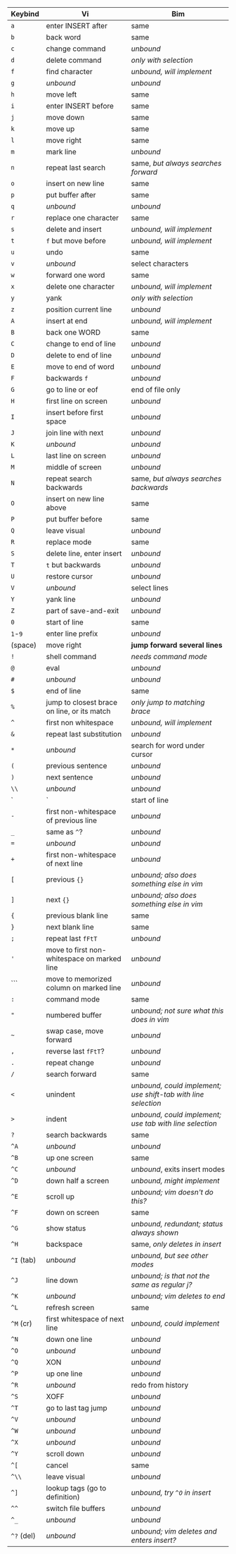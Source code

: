 
| **Keybind** | **Vi**                | **Bim**                   |
|-------------|-----------------------|---------------------------|
| `a`         | enter INSERT after    | same                      |
| `b`         | back word             | same                      |
| `c`         | change command        | *unbound*                 |
| `d`         | delete command        | *only with selection*     |
| `f`         | find character        | *unbound, will implement* |
| `g`         | *unbound*             | *unbound*                 |
| `h`         | move left             | same                      |
| `i`         | enter INSERT before   | same                      |
| `j`         | move down             | same                      |
| `k`         | move up               | same                      |
| `l`         | move right            | same                      |
| `m`         | mark line             | *unbound*                 |
| `n`         | repeat last search    | same, *but always searches forward* |
| `o`         | insert on new line    | same                      |
| `p`         | put buffer after      | same                      |
| `q`         | *unbound*             | *unbound*                 |
| `r`         | replace one character | same                      |
| `s`         | delete and insert     | *unbound, will implement* |
| `t`         | `f` but move before   | *unbound, will implement* |
| `u`         | undo                  | same                      |
| `v`         | *unbound*             | select characters         |
| `w`         | forward one word      | same                      |
| `x`         | delete one character  | *unbound, will implement* |
| `y`         | yank                  | *only with selection*     |
| `z`         | position current line | *unbound*                 |
| `A`         | insert at end         | *unbound, will implement* |
| `B`         | back one WORD         | same                      |
| `C`         | change to end of line | *unbound*                 |
| `D`         | delete to end of line | *unbound*                 |
| `E`         | move to end of word   | *unbound*                 |
| `F`         | backwards `f`         | *unbound*                 |
| `G`         | go to line or eof     | end of file only          |
| `H`         | first line on screen  | *unbound*                 |
| `I`         | insert before first space | *unbound*             |
| `J`         | join line with next   | *unbound*                 |
| `K`         | *unbound*             | *unbound*                 |
| `L`         | last line on screen   | *unbound*                 |
| `M`         | middle of screen      | *unbound*                 |
| `N`         | repeat search backwards | same, *but always searches backwards* |
| `O`         | insert on new line above | same                   |
| `P`         | put buffer before     | same                      |
| `Q`         | leave visual          | *unbound*                 |
| `R`         | replace mode          | same                      |
| `S`         | delete line, enter insert | *unbound*             |
| `T`         | `t` but backwards     | *unbound*                 |
| `U`         | restore cursor        | *unbound*                 |
| `V`         | *unbound*             | select lines              |
| `Y`         | yank line             | *unbound*                 |
| `Z`         | part of save-and-exit | *unbound*                 |
| `0`         | start of line         | same                      |
| `1`-`9`     | enter line prefix     | *unbound*                 |
| (space)     | move right            | **jump forward several lines** |
| `!`         | shell command         | *needs command mode*      |
| `@`         | eval                  | *unbound*                 |
| `#`         | *unbound*             | *unbound*                 |
| `$`         | end of line           | same                      |
| `%`         | jump to closest brace on line, or its match | *only jump to matching brace* |
| `^`         | first non whitespace  | *unbound, will implement* |
| `&`         | repeat last substitution | *unbound*              |
| `*`         | *unbound*             | search for word under cursor |
| `(`         | previous sentence     | *unbound*                 |
| `)`         | next sentence         | *unbound*                 |
| `\\`        | *unbound*             | *unbound*                 |
| `|`         | start of line         | *unbound, will implement* |
| `-`         | first non-whitespace of previous line | *unbound* |
| `_`         | same as `^`?          | *unbound*                 |
| `=`         | *unbound*             | *unbound*                 |
| `+`         | first non-whitespace of next line | *unbound*     |
| `[`         | previous `{}`         | *unbound; also does something else in vim* |
| `]`         | next `{}`             | *unbound; also does something else in vim* |
| `{`         | previous blank line   | same                      |
| `}`         | next blank line       | same                      |
| `;`         | repeat last `fFtT`    | *unbound*                 |
| `'`         | move to first non-whitespace on marked line | *unbound* |
| `\``        | move to memorized column on marked line | *unbound* |
| `:`         | command mode          | same                      |
| `"`         | numbered buffer       | *unbound; not sure what this does in vim* |
| `~`         | swap case, move forward | *unbound*               |
| `,`         | reverse last `fFtT`?  | *unbound*                 |
| `.`         | repeat change         | *unbound*                 |
| `/`         | search forward        | same                      |
| `<`         | unindent              | *unbound, could implement; use shift-tab with line selection* |
| `>`         | indent                | *unbound, could implement; use tab with line selection* |
| `?`         | search backwards      | same                      |
| `^A`        | *unbound*             | *unbound*                 |
| `^B`        | up one screen         | same                      |
| `^C`        | *unbound*             | *unbound*, exits insert modes |
| `^D`        | down half a screen    | *unbound, might implement* |
| `^E`        | scroll up             | *unbound; vim doesn't do this?* |
| `^F`        | down on screen        | same                      |
| `^G`        | show status           | *unbound, redundant; status always shown* |
| `^H`        | backspace             | same, *only deletes in insert* |
| `^I` (tab)  | *unbound*             | *unbound, but see other modes* |
| `^J`        | line down             | *unbound; is that not the same as regular j?* |
| `^K`        | *unbound*             | *unbound; vim deletes to end* |
| `^L`        | refresh screen        | same                      |
| `^M` (cr)   | first whitespace of next line | *unbound, could implement* |
| `^N`        | down one line         | *unbound*                 |
| `^O`        | *unbound*             | *unbound*                 |
| `^Q`        | XON                   | *unbound*                 |
| `^P`        | up one line           | *unbound*                 |
| `^R`        | *unbound*             | redo from history         |
| `^S`        | XOFF                  | *unbound*                 |
| `^T`        | go to last tag jump   | *unbound*                 |
| `^V`        | *unbound*             | *unbound*                 |
| `^W`        | *unbound*             | *unbound*                 |
| `^X`        | *unbound*             | *unbound*                 |
| `^Y`        | scroll down           | *unbound*                 |
| `^[`        | cancel                | same                      |
| `^\\`       | leave visual          | *unbound*                 |
| `^]`        | lookup tags (go to definition) | *unbound, try `^O` in insert* |
| `^^`        | switch file buffers   | *unbound*                 |
| `^_`        | *unbound*             | *unbound*                 |
| `^?` (del)  | *unbound*             | *unbound; vim deletes and enters insert?* |

